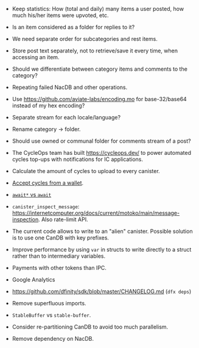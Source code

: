 - Keep statistics: How (total and daily) many items a user posted, how much his/her items were upvoted, etc.

- Is an item considered as a folder for replies to it?

- We need separate order for subcategories and rest items.

- Store post text separately, not to retrieve/save it every time, when accessing an item.

- Should we differentiate between category items and comments to the category?

- Repeating failed NacDB and other operations.

- Use https://github.com/aviate-labs/encoding.mo for base-32/base64 instead of my hex encoding?

- Separate stream for each locale/language?

- Rename category -> folder.

- Should use owned or communal folder for comments stream of a post?

- The CycleOps team has built https://cycleops.dev/ to power automated cycles top-ups with notifications for IC applications.

- Calculate the amount of cycles to upload to every canister.

- [Accept cycles from a wallet](https://internetcomputer.org/docs/current/developer-docs/backend/motoko/simple-cycles).

- [`await*` vs `await`](https://forum.dfinity.org/t/what-is-await-with-asterisk/19887/4)

- `canister_inspect_message`: https://internetcomputer.org/docs/current/motoko/main/message-inspection.
  Also rate-limit API.

- The current code allows to write to an "alien" canister. Possible solution is to use one CanDB with key prefixes.

- Improve performance by using `var` in structs to write directly to a struct rather than to intermediary variables.

- Payments with other tokens than IPC.

- Google Analytics

- https://github.com/dfinity/sdk/blob/master/CHANGELOG.md (`dfx deps`)

- Remove superfluous imports.

- `StableBuffer` vs `stable-buffer`.

- Consider re-partitioning CanDB to avoid too much parallelism.

- Remove dependency on NacDB.
